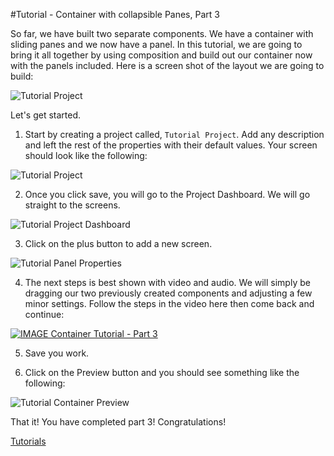 #Tutorial - Container with collapsible Panes, Part 3

So far, we have built two separate components. We have a container with sliding panes and we now have a panel. In this tutorial, we are going to bring it all together by using composition and build out our container now with the panels included. Here is a screen shot of the layout we are going to build:

![Tutorial Project](../wiki/images/tutorials/tutorial-container-panel.png)


Let's get started.

1. Start by creating a project called, `Tutorial Project`. Add any description and left the rest of the properties with their default values. Your screen should look like the following:

  ![Tutorial Project](../wiki/images/tutorials/tutorial-project.png)

2. Once you click save, you will go to the Project Dashboard. We will go straight to the screens.

  ![Tutorial Project Dashboard](../wiki/images/tutorials/tutorial-project-dashboard.png)

3. Click on the plus button to add a new screen.

  ![Tutorial Panel Properties](../wiki/images/tutorials/tutorial-container-panel-properties.png)

4. The next steps is best shown with video and audio. We will simply be dragging our two previously created components and adjusting a few minor settings. Follow the steps in the video here then come back and continue:

  [![IMAGE Container Tutorial - Part 3](http://img.youtube.com/vi/oFCp5eumpW4/0.jpg)](http://www.youtube.com/watch?v=oFCp5eumpW4)

5. Save you work.

6. Click on the Preview button and you should see something like the following:

  ![Tutorial Container Preview](../wiki/images/tutorials/tutorial-container-panel-preview.gif)

That it! You have completed part 3! Congratulations!

[ Tutorials ](tutorials/tutorials)

